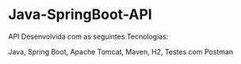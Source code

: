 # Java-SpringBoot-API


API Desenvolvida com as seguintes Tecnologias:

Java, Spring Boot, Apache Tomcat, Maven, H2, Testes com Postman
 
 
 
